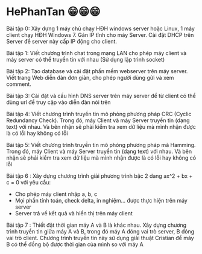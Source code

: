 # HePhanTan 😁😁😁

Bài tập 0: Xây dựng 1 máy chủ chạy HĐH windows server hoặc Linux, 1 máy client chạy HĐH Windows 7. Gán IP tĩnh cho máy Server. Cài đặt DHCP trên Server để server này cấp IP động cho client. 

Bài tập 1: Viết chương trình chat trong mạng LAN cho phép máy client và máy server có thể truyền tin với nhau (Sử dụng lập trình socket)

Bài tập 2: Tạo database và cài đặt phần mềm webserver trên máy server. Viết trang Web diễn đàn đơn giản, cho phép người dùng gửi và xem comment.

Bài tập 3: Cài đặt và cấu hình DNS server trên máy server để từ client có thể dùng url để truy cập vào diễn đàn nói trên

Bài tập 4: Viết chương trình truyền tin mô phỏng phương pháp CRC (Cyclic Redundancy Check). Trong đó, máy Client và máy Server truyền tin (dạng text) với nhau. Và bên nhận sẽ phải kiểm tra xem dữ liệu mà mình nhận được là có lỗi hay không có lỗi

Bài tập 5: Viết chương trình truyền tin mô phỏng phương pháp mã Hamming. Trong đó, máy Client và máy Server truyền tin (dạng text) với nhau. Và bên nhận sẽ phải kiểm tra xem dữ liệu mà mình nhận được là có lỗi hay không có lỗi

Bài tập 6 :  Xây dựng chương trình giải phương trình bậc 2 dang ax^2 + bx + c = 0 với yêu cầu:
 + Cho phép máy client nhập a, b, c
 + Mọi phần tính toán, check delta, in nghiệm... được thực hiện trên máy server
 + Server trả về kết quả và hiển thị trên máy client
 
Bài tập 7 : Thiết đặt thời gian máy A và B là khác nhau. Xây dựng chương trình truyền tin giữa máy A và B, trong đó máy A đóng vai trò server, B đóng vai trò client. Chương trình truyền tin này sử dụng giải thuật Cristian để máy B có thể đồng bộ được thời gian của mình so với máy A

